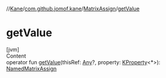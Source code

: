 //[Kane](../../index.md)/[com.github.jomof.kane](../index.md)/[MatrixAssign](index.md)/[getValue](get-value.md)



# getValue  
[jvm]  
Content  
operator fun [getValue](get-value.md)(thisRef: [Any](https://kotlinlang.org/api/latest/jvm/stdlib/kotlin/-any/index.html)?, property: [KProperty](https://kotlinlang.org/api/latest/jvm/stdlib/kotlin.reflect/-k-property/index.html)<*>): [NamedMatrixAssign](../-named-matrix-assign/index.md)  



